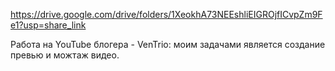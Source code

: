 https://drive.google.com/drive/folders/1XeokhA73NEEshliEIGROjfICvpZm9Fe1?usp=share_link

Работа на YouTube блогера - VenTrio: моим задачами является создание превью и можтаж видео. 
